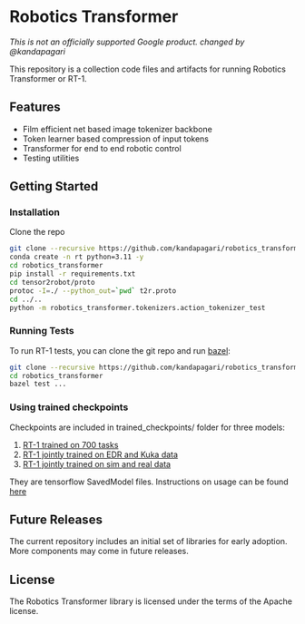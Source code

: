 # Robotics Transformer

_This is not an officially supported Google product._
_changed by @kandapagari_

This repository is a collection code files and artifacts for running
Robotics Transformer or RT-1.

## Features

- Film efficient net based image tokenizer backbone
- Token learner based compression of input tokens
- Transformer for end to end robotic control
- Testing utilities

## Getting Started

### Installation

Clone the repo

```bash
git clone --recursive https://github.com/kandapagari/robotics_transformer.git
conda create -n rt python=3.11 -y
cd robotics_transformer
pip install -r requirements.txt
cd tensor2robot/proto
protoc -I=./ --python_out=`pwd` t2r.proto
cd ../..
python -m robotics_transformer.tokenizers.action_tokenizer_test
```

### Running Tests

To run RT-1 tests, you can clone the git repo and run
[bazel](https://bazel.build/):

```bash
git clone --recursive https://github.com/kandapagari/robotics_transformer.git
cd robotics_transformer
bazel test ...
```

### Using trained checkpoints

Checkpoints are included in trained_checkpoints/ folder for three models:

1. [RT-1 trained on 700 tasks](trained_checkpoints/rt1main)
2. [RT-1 jointly trained on EDR and Kuka data](trained_checkpoints/rt1multirobot)
3. [RT-1 jointly trained on sim and real data](trained_checkpoints/rt1simreal)

They are tensorflow SavedModel files. Instructions on usage can be found [here](https://www.tensorflow.org/guide/saved_model)

## Future Releases

The current repository includes an initial set of libraries for early adoption.
More components may come in future releases.

## License

The Robotics Transformer library is licensed under the terms of the Apache
license.
